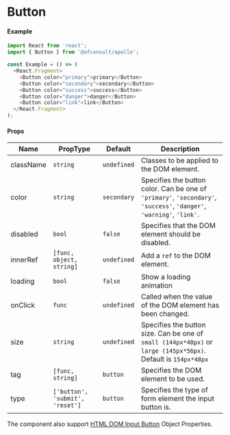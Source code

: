 # Button

#### Example

```javascript
import React from 'react';
import { Button } from '@afconsult/apollo';

const Example = () => (
  <React.Fragment>
    <Button color="primary">primary</Button>
    <Button color="secondary">secondary</Button>
    <Button color="success">success</Button>
    <Button color="danger">danger</Button>
    <Button color="link">link</Button>
  </React.Fragment>
);
```

#### Props

| Name      | PropType                        | Default     | Description                                                                                                           |
| --------- | ------------------------------- | ----------- | --------------------------------------------------------------------------------------------------------------------- |
| className | `string`                        | `undefined` | Classes to be applied to the DOM element.                                                                             |
| color     | `string`                        | `secondary` | Specifies the button color. Can be one of `'primary'`, `'secondary'`, `'success'`, `'danger'`, `'warning'`, `'link'`. |
| disabled  | `bool`                          | `false`     | Specifies that the DOM element should be disabled.                                                                    |
| innerRef  | `[func, object, string]`        | `undefined` | Add a `ref` to the DOM element.                                                                                       |
| loading   | `bool`                          | `false`     | Show a loading animation                                                                                              |
| onClick   | `func`                          | `undefined` | Called when the value of the DOM element has been changed.                                                            |
| size      | `string`                        | `undefined` | Specifies the button size. Can be one of `small (144px*40px)` or `large (145px*56px)`. Default is `154px*48px`        |
| tag       | `[func, string]`                | `button`    | Specifies the DOM element to be used.                                                                                 |
| type      | `['button', 'submit', 'reset']` | `button`    | Specifies the type of form element the input button is.                                                               |

The component also support [HTML DOM Input Button](https://www.w3schools.com/jsref/dom_obj_button.asp) Object Properties.
